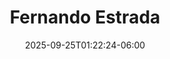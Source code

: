 ---
title: "Fernando Estrada"
date: 2025-09-25T01:22:24-06:00
images : 
 - "images/speakers/fernando_estrada.png"
designation : "Director de Éntrale"
country: ""
facebook: ""
instagram: ""
twitter: ""
linkedin: "https://www.linkedin.com/in/fernando-estrada-franco/"
github: ""
events: 
 - 2025
hackeando: true
---